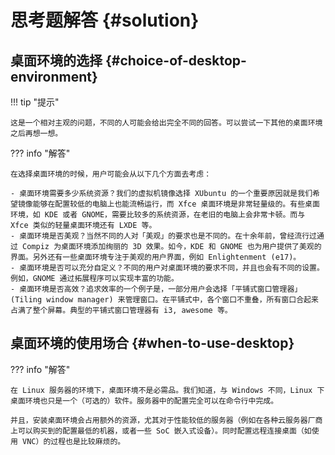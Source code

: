 # 思考题解答 {#solution}

## 桌面环境的选择 {#choice-of-desktop-environment}

!!! tip "提示"

    这是一个相对主观的问题，不同的人可能会给出完全不同的回答。可以尝试一下其他的桌面环境之后再想一想。

??? info "解答"

    在选择桌面环境的时候，用户可能会从以下几个方面去考虑：

    - 桌面环境需要多少系统资源？我们的虚拟机镜像选择 XUbuntu 的一个重要原因就是我们希望镜像能够在配置较低的电脑上也能流畅运行，而 Xfce 桌面环境是非常轻量级的。有些桌面环境，如 KDE 或者 GNOME，需要比较多的系统资源，在老旧的电脑上会非常卡顿。而与 Xfce 类似的轻量桌面环境还有 LXDE 等。
    - 桌面环境是否美观？当然不同的人对「美观」的要求也是不同的。在十余年前，曾经流行过通过 Compiz 为桌面环境添加绚丽的 3D 效果。如今，KDE 和 GNOME 也为用户提供了美观的界面。另外还有一些桌面环境专注于美观的用户界面，例如 Enlightenment (e17)。
    - 桌面环境是否可以充分自定义？不同的用户对桌面环境的要求不同，并且也会有不同的设置。例如，GNOME 通过拓展程序可以实现丰富的功能。
    - 桌面环境是否高效？追求效率的一个例子是，一部分用户会选择「平铺式窗口管理器」(Tiling window manager) 来管理窗口。在平铺式中，各个窗口不重叠，所有窗口合起来占满了整个屏幕。典型的平铺式窗口管理器有 i3, awesome 等。

## 桌面环境的使用场合 {#when-to-use-desktop}

??? info "解答"

    在 Linux 服务器的环境下，桌面环境不是必需品。我们知道，与 Windows 不同，Linux 下桌面环境也只是一个（可选的）软件。服务器中的配置完全可以在命令行中完成。

    并且，安装桌面环境会占用额外的资源，尤其对于性能较低的服务器（例如在各种云服务器厂商上可以购买到的配置最低的机器，或者一些 SoC 嵌入式设备）。同时配置远程连接桌面（如使用 VNC）的过程也是比较麻烦的。
